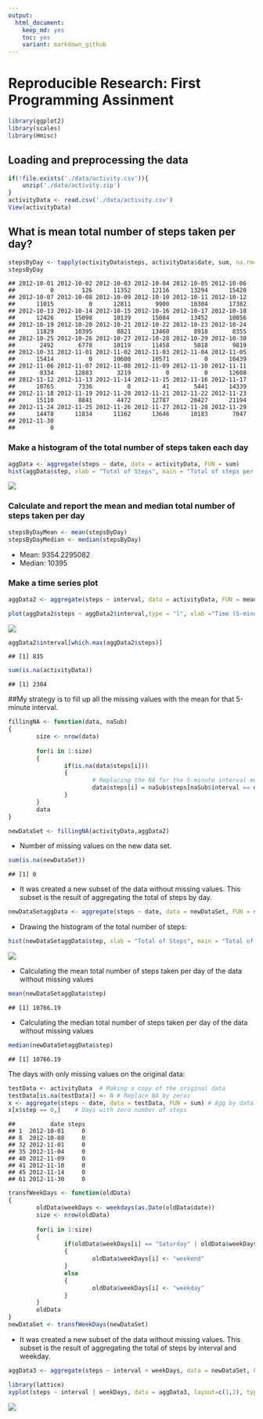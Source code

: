 ```yaml
---
output:
  html_document:
    keep_md: yes
    toc: yes
    variant: markdown_github
---
```



# Reproducible Research: First Programming Assinment


```r
library(ggplot2)
library(scales)
library(Hmisc)
```

## Loading and preprocessing the data


```r
if(!file.exists('./data/activity.csv')){
    unzip('./data/activity.zip')
}
activityData <- read.csv('./data/activity.csv')
View(activityData)
```


## What is mean total number of steps taken per day?


```r
stepsByDay <- tapply(activityData$steps, activityData$date, sum, na.rm=TRUE)
stepsByDay
```

```
## 2012-10-01 2012-10-02 2012-10-03 2012-10-04 2012-10-05 2012-10-06 
##          0        126      11352      12116      13294      15420 
## 2012-10-07 2012-10-08 2012-10-09 2012-10-10 2012-10-11 2012-10-12 
##      11015          0      12811       9900      10304      17382 
## 2012-10-13 2012-10-14 2012-10-15 2012-10-16 2012-10-17 2012-10-18 
##      12426      15098      10139      15084      13452      10056 
## 2012-10-19 2012-10-20 2012-10-21 2012-10-22 2012-10-23 2012-10-24 
##      11829      10395       8821      13460       8918       8355 
## 2012-10-25 2012-10-26 2012-10-27 2012-10-28 2012-10-29 2012-10-30 
##       2492       6778      10119      11458       5018       9819 
## 2012-10-31 2012-11-01 2012-11-02 2012-11-03 2012-11-04 2012-11-05 
##      15414          0      10600      10571          0      10439 
## 2012-11-06 2012-11-07 2012-11-08 2012-11-09 2012-11-10 2012-11-11 
##       8334      12883       3219          0          0      12608 
## 2012-11-12 2012-11-13 2012-11-14 2012-11-15 2012-11-16 2012-11-17 
##      10765       7336          0         41       5441      14339 
## 2012-11-18 2012-11-19 2012-11-20 2012-11-21 2012-11-22 2012-11-23 
##      15110       8841       4472      12787      20427      21194 
## 2012-11-24 2012-11-25 2012-11-26 2012-11-27 2012-11-28 2012-11-29 
##      14478      11834      11162      13646      10183       7047 
## 2012-11-30 
##          0
```

###  Make a histogram of the total number of steps taken each day


```r
aggData <- aggregate(steps ~ date, data = activityData, FUN = sum)
hist(aggData$step, xlab = "Total of Steps", main = "Total of steps per day")
```

![](PA1_template_files/figure-html/unnamed-chunk-4-1.png)<!-- -->

### Calculate and report the mean and median total number of steps taken per day


```r
stepsByDayMean <- mean(stepsByDay)
stepsByDayMedian <- median(stepsByDay)
```
* Mean: 9354.2295082
* Median:  10395

###  Make a time series plot


```r
aggData2 <- aggregate(steps ~ interval, data = activityData, FUN = mean, na.rm = TRUE)
```



```r
plot(aggData2$steps ~ aggData2$interval,type = "l", xlab ="Time (5-minute intervals)", ylab="Average of steps taken across all days", main="Average of steps taken for each interval across all days")
```

![](PA1_template_files/figure-html/unnamed-chunk-7-1.png)<!-- -->




```r
aggData2$interval[which.max(aggData2$steps)]
```

```
## [1] 835
```



```r
sum(is.na(activityData))
```

```
## [1] 2304
```

 ##My strategy is to fill up all the missing values with the mean for that 5-minute          interval.


```r
fillingNA <- function(data, naSub)
{
        size <- nrow(data)
        
        for(i in 1:size)
        {
                if(is.na(data$steps[i]))
                {
                        # Replacing the NA for the 5-minute interval mean
                        data$steps[i] = naSub$steps[naSub$interval == data$interval[i]]
                }
        }
        data
}
```




```r
newDataSet <- fillingNA(activityData,aggData2)
```

* Number of missing values on the new data set.


```r
sum(is.na(newDataSet))
```

```
## [1] 0
```


* It was created a new subset of the data without missing values. This subset is the result of aggregating the total of steps by day.


```r
newDataSetaggData <- aggregate(steps ~ date, data = newDataSet, FUN = sum)
```

* Drawing the histogram of the total number of steps:

```r
hist(newDataSetaggData$step, xlab = "Total of Steps", main = "Total of steps per day")
```

![](PA1_template_files/figure-html/unnamed-chunk-14-1.png)<!-- -->

* Calculating the mean total number of steps taken per day of the data without missing values

```r
mean(newDataSetaggData$step)
```

```
## [1] 10766.19
```

* Calculating the median total number of steps taken per day of the data without missing values

```r
median(newDataSetaggData$step)
```

```
## [1] 10766.19
```


 The days with only missing values on the original data:

```r
testData <- activityData  # Making a copy of the original data
testData[is.na(testData)] <- 0 # Replace NA by zeros
x <- aggregate(steps ~ date, data = testData, FUN = sum) # Agg by data
x[x$step == 0,]    # Days with zero number of steps
```

```
##          date steps
## 1  2012-10-01     0
## 8  2012-10-08     0
## 32 2012-11-01     0
## 35 2012-11-04     0
## 40 2012-11-09     0
## 41 2012-11-10     0
## 45 2012-11-14     0
## 61 2012-11-30     0
```



```r
transfWeekDays <- function(oldData)
{
        oldData$weekDays <- weekdays(as.Date(oldData$date))
        size <- nrow(oldData)
        
        for(i in 1:size)
        {
                if(oldData$weekDays[i] == "Saturday" | oldData$weekDays[i] == "Sunday")
                {
                        oldData$weekDays[i] <- "weekend"
                }
                else
                {
                        oldData$weekDays[i] <- "weekday"
                }
        }
        oldData              
}
newDataSet <- transfWeekDays(newDataSet)
```

* It was created a new subset of the data without missing values. This subset is the result of aggregating the total of steps by interval and weekday.

```r
aggData3 <- aggregate(steps ~ interval + weekDays, data = newDataSet, FUN = mean, na.rm = TRUE)
```


```r
library(lattice)
xyplot(steps ~ interval | weekDays, data = aggData3, layout=c(1,2), type ="l", main ="Average number of steps taken across all days")
```

![](PA1_template_files/figure-html/unnamed-chunk-20-1.png)<!-- -->
